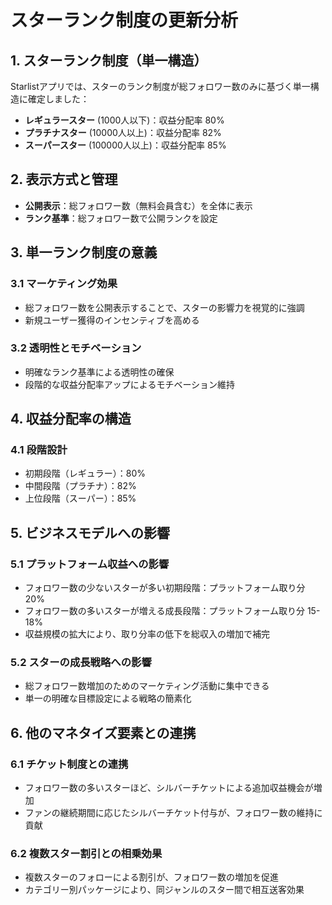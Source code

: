 # スターランク制度の更新分析

## 1. スターランク制度（単一構造）

Starlistアプリでは、スターのランク制度が総フォロワー数のみに基づく単一構造に確定しました：

- **レギュラースター** (1000人以下)：収益分配率 80%
- **プラチナスター** (10000人以上)：収益分配率 82%
- **スーパースター** (100000人以上)：収益分配率 85%

## 2. 表示方式と管理

- **公開表示**：総フォロワー数（無料会員含む）を全体に表示
- **ランク基準**：総フォロワー数で公開ランクを設定

## 3. 単一ランク制度の意義

### 3.1 マーケティング効果
- 総フォロワー数を公開表示することで、スターの影響力を視覚的に強調
- 新規ユーザー獲得のインセンティブを高める

### 3.2 透明性とモチベーション
- 明確なランク基準による透明性の確保
- 段階的な収益分配率アップによるモチベーション維持

## 4. 収益分配率の構造

### 4.1 段階設計
- 初期段階（レギュラー）：80%
- 中間段階（プラチナ）：82%
- 上位段階（スーパー）：85%

## 5. ビジネスモデルへの影響

### 5.1 プラットフォーム収益への影響
- フォロワー数の少ないスターが多い初期段階：プラットフォーム取り分 20%
- フォロワー数の多いスターが増える成長段階：プラットフォーム取り分 15-18%
- 収益規模の拡大により、取り分率の低下を総収入の増加で補完

### 5.2 スターの成長戦略への影響
- 総フォロワー数増加のためのマーケティング活動に集中できる
- 単一の明確な目標設定による戦略の簡素化

## 6. 他のマネタイズ要素との連携

### 6.1 チケット制度との連携
- フォロワー数の多いスターほど、シルバーチケットによる追加収益機会が増加
- ファンの継続期間に応じたシルバーチケット付与が、フォロワー数の維持に貢献

### 6.2 複数スター割引との相乗効果
- 複数スターのフォローによる割引が、フォロワー数の増加を促進
- カテゴリー別パッケージにより、同ジャンルのスター間で相互送客効果
